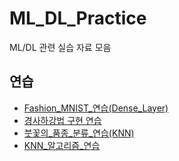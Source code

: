 # ML_DL_Practice
ML/DL 관련 실습 자료 모음

## 연습
- [Fashion_MNIST_연습(Dense_Layer)](./Fashion_MNIST_연습_(Dense_Layer).ipynb)
- [경사하강법 구현 연습](./경사_하강법_구현_실습(sklearn,_boston).ipynb)
- [붓꽃의_품종_분류_연습(KNN)](./붓꽃의_품종_분류_연습(KNN).ipynb)
- [KNN_알고리즘_연습](./KNN_알고리즘_연습.ipynb)

